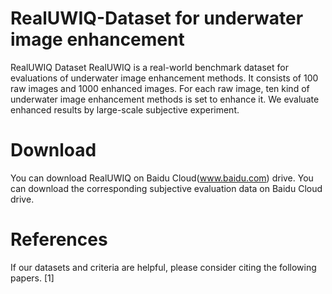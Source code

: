 # RealUWIQ-Dataset for underwater image enhancement
RealUWIQ Dataset
RealUWIQ is a real-world benchmark dataset for evaluations of underwater image enhancement methods. It consists of 100 raw images and 1000 enhanced images. For each raw image, ten kind of underwater image enhancement methods is set to enhance it. We evaluate enhanced results by large-scale subjective experiment.
# Download
You can download RealUWIQ on Baidu Cloud(www.baidu.com) drive.
You can download the corresponding subjective evaluation data on Baidu Cloud drive.
# References
If our datasets and criteria are helpful, please consider citing the following papers.
[1]
